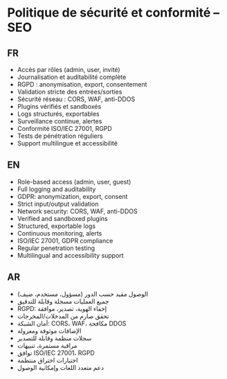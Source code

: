 # Politique de sécurité et conformité – SEO

## FR
- Accès par rôles (admin, user, invité)
- Journalisation et auditabilité complète
- RGPD : anonymisation, export, consentement
- Validation stricte des entrées/sorties
- Sécurité réseau : CORS, WAF, anti-DDOS
- Plugins vérifiés et sandboxés
- Logs structurés, exportables
- Surveillance continue, alertes
- Conformité ISO/IEC 27001, RGPD
- Tests de pénétration réguliers
- Support multilingue et accessibilité

## EN
- Role-based access (admin, user, guest)
- Full logging and auditability
- GDPR: anonymization, export, consent
- Strict input/output validation
- Network security: CORS, WAF, anti-DDOS
- Verified and sandboxed plugins
- Structured, exportable logs
- Continuous monitoring, alerts
- ISO/IEC 27001, GDPR compliance
- Regular penetration testing
- Multilingual and accessibility support

## AR
- الوصول مقيد حسب الدور (مسؤول، مستخدم، ضيف)
- جميع العمليات مسجلة وقابلة للتدقيق
- RGPD: إخفاء الهوية، تصدير، موافقة
- تحقق صارم من المدخلات/المخرجات
- أمان الشبكة: CORS، WAF، مكافحة DDOS
- الإضافات موثوقة ومعزولة
- سجلات منظمة وقابلة للتصدير
- مراقبة مستمرة، تنبيهات
- توافق ISO/IEC 27001، RGPD
- اختبارات اختراق منتظمة
- دعم متعدد اللغات وإمكانية الوصول
